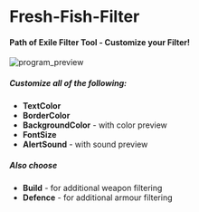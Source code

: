 # Fresh-Fish-Filter
#### Path of Exile Filter Tool - Customize your Filter!
![program_preview](https://cloud.githubusercontent.com/assets/12687303/7904639/ab6ef6f2-0803-11e5-853b-1f6cf8fed844.png)

##### Customize all of the following:
* __TextColor__
* __BorderColor__
* __BackgroundColor__ - with color preview
* __FontSize__
* __AlertSound__   - with sound preview

##### Also choose
* __Build__ - for additional weapon filtering
* __Defence__ - for additional armour filtering
